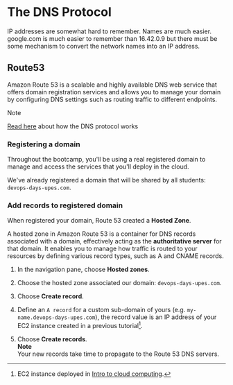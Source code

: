 # The DNS Protocol

IP addresses are somewhat hard to remember. 
Names are much easier. google.com is much easier to remember than 16.42.0.9 but there must be some mechanism to convert the network names into an IP address.

## Route53

Amazon Route 53 is a scalable and highly available DNS web service that offers domain registration services and allows you to manage your domain by configuring DNS settings such as routing traffic to different endpoints. 

> [!NOTE]
> [Read here](networking_dns.md) about how the DNS protocol works

### Registering a domain 

Throughout the bootcamp, you'll be using a real registered domain to manage and access the services that you'll deploy in the cloud.

We've already registered a domain that will be shared by all students: `devops-days-upes.com`.
 

### Add records to registered domain

When registered your domain, Route 53 created a **Hosted Zone**. 

A hosted zone in Amazon Route 53 is a container for DNS records associated with a domain, effectively acting as the **authoritative server** for that domain.
It enables you to manage how traffic is routed to your resources by defining various record types, such as A and CNAME records.

1. In the navigation pane, choose **Hosted zones**\.

2. Choose the hosted zone associated our domain: `devops-days-upes.com`.

3. Choose **Create record**\.

4. Define an `A record` for a custom sub-domain of yours (e.g. `my-name.devops-days-upes.com`), the record value is an IP address of your EC2 instance created in a previous tutorial[^1]. 

5. Choose **Create records**\.   
   **Note**  
   Your new records take time to propagate to the Route 53 DNS servers.



[aws_route_53_dns]: https://exit-zero-academy.github.io/DevOpsTheHardWayAssets/img/aws_route_53_dns.png


[^1]: EC2 instance deployed in [Intro to cloud computing](aws_intro.md).